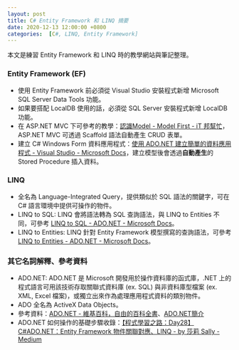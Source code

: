 ```yaml
---
layout: post
title: C# Entity Framework 和 LINQ 摘要
date: 2020-12-13 12:00:00 +0800
categories:  [C#, LINQ, Entity Framework]
--- 
```


本文是練習 Entity Framework 和 LINQ 時的教學網站與筆記整理。

### Entity Framework (EF)

- 使用 Entity Framework 前必須從 Visual Studio 安裝程式新增 Microsoft SQL Server Data Tools 功能。
- 如果要搭配 LocalDB 使用的話，必須從 SQL Server 安裝程式新增 LocalDB 功能。
- 在 ASP\.NET MVC 下可參考的教學：[認識Model - Model First - iT 邦幫忙](https://ithelp.ithome.com.tw/articles/10160947)，ASP\.NET MVC 可透過 Scaffold 語法自動產生 CRUD 表單。
- 建立 C# Windows Form 資料應用程式：[使用 ADO.NET 建立簡單的資料應用程式 - Visual Studio - Microsoft Docs](https://docs.microsoft.com/zh-tw/visualstudio/data-tools/create-a-simple-data-application-by-using-adonet?view=vs-2019)，建立模型後會透過**自動產生**的 Stored Procedure 插入資料。

### LINQ

- 全名為 Language-Integrated Query，提供類似於 SQL 語法的關鍵字，可在 C# 語言環境中提供可操作的物件。
- LINQ to SQL: LINQ 會將語法轉為 SQL 查詢語法，與 LINQ to Entities 不同，可參考 [LINQ to SQL - ADO.NET - Microsoft Docs](https://docs.microsoft.com/zh-tw/dotnet/framework/data/adonet/sql/linq/)。
- LINQ to Entities: LINQ 針對 Entity Framework 模型撰寫的查詢語法，可參考 [LINQ to Entities - ADO.NET - Microsoft Docs](https://docs.microsoft.com/zh-tw/dotnet/framework/data/adonet/ef/language-reference/linq-to-entities)。

### 其它名詞解釋、參考資料

- ADO\.NET: ADO\.NET 是 Microsoft 開發用於操作資料庫的函式庫，.NET 上的程式語言可用該技術存取關聯式資料庫 (ex. SQL) 與非資料庫型檔案 (ex. XML, Excel 檔案)，或獨立出來作為處理應用程式資料的類別物件。
- ADO 全名為 ActiveX Data Objects。
- 參考資料：[ADO.NET - 維基百科，自由的百科全書](https://zh.wikipedia.org/wiki/ADO.NET)、[ADO.NET簡介](http://www.ezonesoft.com.tw/WebDatabase/ADONET.htm)
- ADO\.NET 如何操作的基礎步驟收錄：[【程式學習之路：Day28】C#ADO.NET：Entity Framework 物件關聯對應、LINQ - by 莎莉 Sally - Medium](https://medium.com/sally-thinking/4b27943af679)